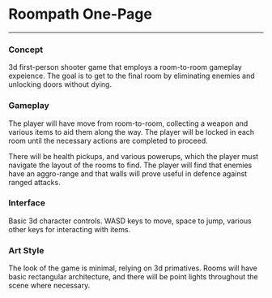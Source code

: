 # Roompath One-Page
---
### Concept
3d first-person shooter game that employs a room-to-room gameplay expeience. The goal is to get to the final room by eliminating enemies and unlocking doors without dying. 

### Gameplay
The player will have move from room-to-room, collecting a weapon and various items to aid them along the way. The player will be locked in each room until the necessary actions are completed to proceed. 

There will be health pickups, and various powerups, which the player must navigate the layout of the rooms to find. The player will find that enemies have an aggro-range and that walls will prove useful in defence against ranged attacks. 

### Interface

Basic 3d character controls. WASD keys to move, space to jump, various other keys for interacting with items.

### Art Style

The look of the game is minimal, relying on 3d primatives. Rooms will have basic rectangular architecture, and there will be point lights throughout the scene where necessary. 

